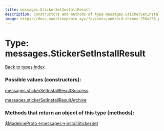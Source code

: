 ```yaml
---
title: messages.StickerSetInstallResult
description: constructors and methods of type messages.StickerSetInstallResult
image: https://docs.madelineproto.xyz/favicons/android-chrome-256x256.png
---
```

# Type: messages.StickerSetInstallResult  
[Back to types index](index.md)



### Possible values (constructors):

[messages.stickerSetInstallResultSuccess](../constructors/messages.stickerSetInstallResultSuccess.md)  

[messages.stickerSetInstallResultArchive](../constructors/messages.stickerSetInstallResultArchive.md)  



### Methods that return an object of this type (methods):

[$MadelineProto->messages->installStickerSet](../methods/messages.installStickerSet.md)  



